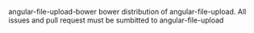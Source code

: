 angular-file-upload-bower
bower distribution of angular-file-upload. All issues and pull request must be sumbitted to angular-file-upload
